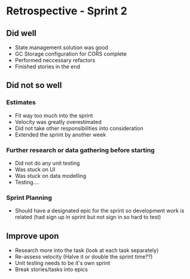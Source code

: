 # Retrospective - Sprint 2

## Did well
- State management solution was good 
- GC Storage configuration for CORS complete
- Performed neccessary refactors
- Finished stories in the end

## Did not so well
### Estimates
- Fit way too much into the sprint 
- Velocity was greatly overestimated 
- Did not take other responsibilities into consideration 
- Extended the sprint by another week 

### Further research or data gathering before starting
- Did not do any unit testing
- Was stuck on UI 
- Was stuck on data modelling 
- Testing....

### Sprint Planning
- Should have a designated epic for the sprint so development work is related (had sign up in sprint but not sign in so hard to test)

## Improve upon
- Research more into the task (look at each task separately)
- Re-assess velocity (Halve it or double the sprint time??)
- Unit testing needs to be it's own sprint
- Break stories/tasks into epics 